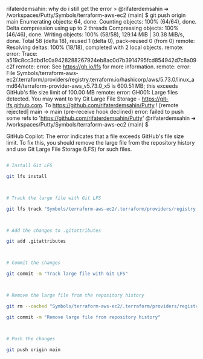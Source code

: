 rifaterdemsahin: why do i still get the error > @rifaterdemsahin ➜ /workspaces/Putty/Symbols/terraform-aws-ec2 (main) $ git push origin main
Enumerating objects: 64, done.
Counting objects: 100% (64/64), done.
Delta compression using up to 2 threads
Compressing objects: 100% (46/46), done.
Writing objects: 100% (58/58), 129.14 MiB | 30.38 MiB/s, done.
Total 58 (delta 18), reused 1 (delta 0), pack-reused 0 (from 0)
remote: Resolving deltas: 100% (18/18), completed with 2 local objects.
remote: error: Trace: a519c8cc3dbd1c0a9428288267924eb8ac0d7b3914795fcd854942d7c8a09c2f
remote: error: See https://gh.io/lfs for more information.
remote: error: File Symbols/terraform-aws-ec2/.terraform/providers/registry.terraform.io/hashicorp/aws/5.73.0/linux_amd64/terraform-provider-aws_v5.73.0_x5 is 600.51 MB; this exceeds GitHub's file size limit of 100.00 MB
remote: error: GH001: Large files detected. You may want to try Git Large File Storage - https://git-lfs.github.com.
To https://github.com/rifaterdemsahin/Putty
 ! [remote rejected] main -> main (pre-receive hook declined)
error: failed to push some refs to 'https://github.com/rifaterdemsahin/Putty'
@rifaterdemsahin ➜ /workspaces/Putty/Symbols/terraform-aws-ec2 (main) $ 

GitHub Copilot: The error indicates that a file exceeds GitHub's file size limit. To fix this, you should remove the large file from the repository history and use Git Large File Storage (LFS) for such files.





```bash

# Install Git LFS

git lfs install



# Track the large file with Git LFS

git lfs track "Symbols/terraform-aws-ec2/.terraform/providers/registry.terraform.io/hashicorp/aws/5.73.0/linux_amd64/terraform-provider-aws_v5.73.0_x5"



# Add the changes to .gitattributes

git add .gitattributes



# Commit the changes

git commit -m "Track large file with Git LFS"



# Remove the large file from the repository history

git rm --cached "Symbols/terraform-aws-ec2/.terraform/providers/registry.terraform.io/hashicorp/aws/5.73.0/linux_amd64/terraform-provider-aws_v5.73.0_x5"

git commit -m "Remove large file from repository history"



# Push the changes

git push origin main

```